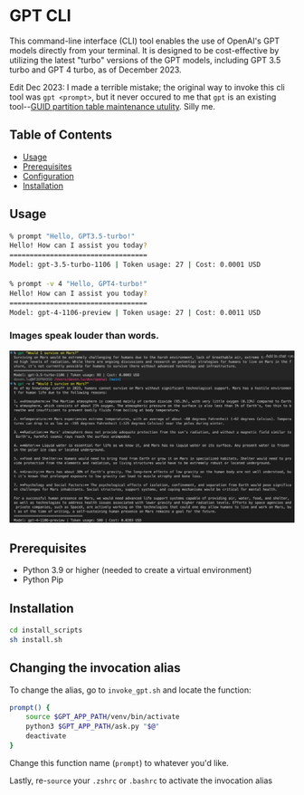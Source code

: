 # GPT CLI

This command-line interface (CLI) tool enables the use of OpenAI's GPT models directly from your terminal. It is designed to be cost-effective by utilizing the latest "turbo" versions of the GPT models, including GPT 3.5 turbo and GPT 4 turbo, as of December 2023.

Edit Dec 2023: I made a terrible mistake; the original way to invoke this cli tool was `gpt <prompt>`, but it never occured to me that `gpt` is an existing tool--[GUID partition table maintenance utulity](https://www.unix.com/man-page/OSX/8/gpt/). Silly me.

## Table of Contents

-   [Usage](#usage)
-   [Prerequisites](#prerequisites)
-   [Configuration](#configuration)
-   [Installation](#installation)

## Usage

```bash
% prompt "Hello, GPT3.5-turbo!"
Hello! How can I assist you today?
==================================
Model: gpt-3.5-turbo-1106 | Token usage: 27 | Cost: 0.0001 USD

% prompt -v 4 "Hello, GPT4-turbo!"
Hello! How can I assist you today?
==================================
Model: gpt-4-1106-preview | Token usage: 27 | Cost: 0.0011 USD
```

### Images speak louder than words.

![prompt](./preview_images/image3.png)

## Prerequisites

-   Python 3.9 or higher (needed to create a virtual environment)
-   Python Pip

## Installation

```bash
cd install_scripts
sh install.sh
```

## Changing the invocation alias

To change the alias, go to `invoke_gpt.sh` and locate the function:

```bash
prompt() {
    source $GPT_APP_PATH/venv/bin/activate
    python3 $GPT_APP_PATH/ask.py "$@"
    deactivate
}
```

Change this function name (`prompt`) to whatever you'd like.

Lastly, re-`source` your `.zshrc` or `.bashrc` to activate the invocation alias
